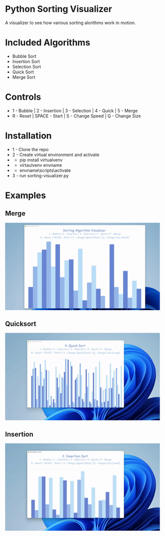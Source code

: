 # Python Sorting Visualizer
 A visualizer to see how various sorting alorithms work in motion.
 
 # Included Algorithms
 * Bubble Sort
 * Insertion Sort
 * Selection Sort
 * Quick Sort
 * Merge Sort
 
 # Controls
 * 1 - Bubble  |  2 - Insertion  |  3 - Selection |  4 - Quick  |  5 - Merge
 * R - Reset  |  SPACE - Start  |  S - Change Speed  |  Q - Change Size
 
 # Installation
 * 1 - Clone the repo
 * 2 - Create virtual environment and activate
 *  - pip install virtualvenv
 *  - virtaulvenv envname
 *  - envname\scripts\activate
 * 3 - run sorting-visualizer.py

# Examples
## Merge
![Profile](./resources/merge.gif)

## Quicksort
![Profile](./resources/quicksort.gif)

## Insertion
![Profile](./resources/insertion.gif)
